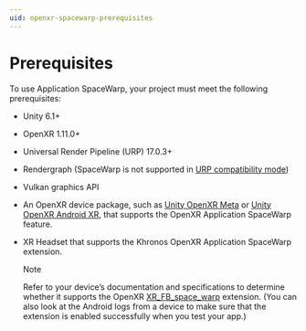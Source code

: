```yaml
---
uid: openxr-spacewarp-prerequisites
---
```


# Prerequisites

To use Application SpaceWarp, your project must meet the following prerequisites:

* Unity 6.1+
* OpenXR 1.11.0+  
* Universal Render Pipeline (URP) 17.0.3+  
* Rendergraph (SpaceWarp is not supported in [URP compatibility mode](xref:urp-compatibility-mode))  
* Vulkan graphics API  
* An OpenXR device package, such as [Unity OpenXR Meta](https://docs.unity3d.com/Packages/com.unity.xr.meta-openxr@latest) or [Unity OpenXR Android XR](https://docs.unity3d.com/Packages/com.unity.xr.androidxr-openxr@latest), that supports the OpenXR Application SpaceWarp feature.
* XR Headset that supports the Khronos OpenXR Application SpaceWarp extension.

  > [!NOTE]
  > Refer to your device’s documentation and specifications to determine whether it supports the OpenXR [XR\_FB\_space\_warp](https://registry.khronos.org/OpenXR/specs/1.0/html/xrspec.html#XR_FB_space_warp) extension. (You can also look at the Android logs from a device to make sure that the extension is enabled successfully when you test your app.)